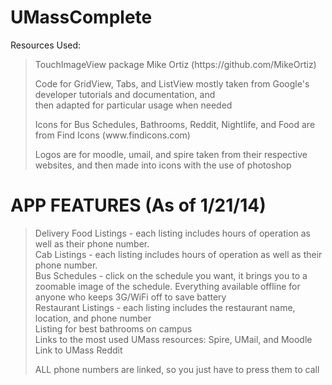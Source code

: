 UMassComplete
=============

Resources Used:
<BLOCKQUOTE>
  <p>TouchImageView package Mike Ortiz (https://github.com/MikeOrtiz) </p>
    
  <p>Code for GridView, Tabs, and ListView mostly taken from Google's developer tutorials and documentation, and<br> then  adapted for particular usage when needed </p>

 <p>Icons for Bus Schedules, Bathrooms, Reddit, Nightlife, and Food are from Find Icons (www.findicons.com)</p>
  
  <p>Logos are for moodle, umail, and spire taken from their respective websites, and then made into icons with the use of photoshop</p></BLOCKQUOTE>
  
  
APP FEATURES (As of 1/21/14)
==================
  <BLOCKQUOTE>
  Delivery Food Listings - each listing includes hours of operation as well as their phone number. <br>
  Cab Listings - each listing includes hours of operation as well as their phone number. <br>
  Bus Schedules - click on the schedule you want, it brings you to a zoomable image of the schedule. Everything available   offline for anyone who keeps 3G/WiFi off to save battery <br>
  Restaurant Listings - each listing includes the restaurant name, location, and phone number<br>
  Listing for best bathrooms on campus<br>
  Links to the most used UMass resources: Spire, UMail, and Moodle <br>
  Link to UMass Reddit<br>

  ALL phone numbers are linked, so you just have to press them to call </BLOCKQUOTE>


